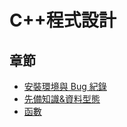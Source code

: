 # C++程式設計

## 章節

-   [安裝環境與 Bug 紀錄](./C++程式設計：安裝環境與Bug紀錄.pdf)
-   [先備知識&資料型態](./C++程式設計：先備知識&資料型態.pdf)
-   [函數](./C++程式設計：函數.pdf)
